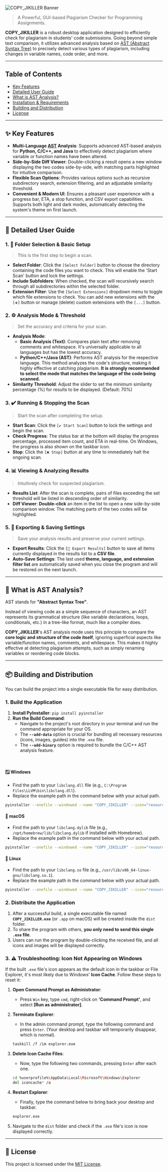 ![COPY_JIKILLER Banner](../resource/copy_jikiller.png)

> A Powerful, GUI-based Plagiarism Checker for Programming Assignments.

**COPY_JIKILLER** is a robust desktop application designed to efficiently check for plagiarism in students' code submissions. Going beyond simple text comparison, it utilizes advanced analysis based on [AST (Abstract Syntax Tree)](#-what-is-ast-analysis) to precisely detect various types of plagiarism, including changes in variable names, code order, and more.

---

## Table of Contents

* [Key Features](#-key-features)
* [Detailed User Guide](#-detailed-user-guide)
* [What is AST Analysis?](#-what-is-ast-analysis)
* [Installation & Requirements](#️-installation--requirements)
* [Building and Distribution](#-building-and-distribution)
* [License](#-license)

---

## ✨ Key Features

* **Multi-Language [AST](#-what-is-ast-analysis) Analysis**: Supports advanced AST-based analysis for **Python, C/C++, and Java** to effectively detect plagiarism where variable or function names have been altered.
* **Side-by-Side Diff Viewer**: Double-clicking a result opens a new window displaying the two codes side-by-side, with matching parts highlighted for intuitive comparison.
* **Flexible Scan Options**: Provides various options such as recursive subdirectory search, extension filtering, and an adjustable similarity threshold.
* **Convenient & Modern UI**: Ensures a pleasant user experience with a progress bar, ETA, a stop function, and CSV export capabilities. Supports both light and dark modes, automatically detecting the system's theme on first launch.

---

## 🚀 Detailed User Guide

### 1. 📁 Folder Selection & Basic Setup

> This is the first step to begin a scan.

* **Select Folder**: Click the `[Select Folder]` button to choose the directory containing the code files you want to check. This will enable the 'Start Scan' button and lock the settings.
* **Include Subfolders**: When checked, the scan will recursively search through all subdirectories within the selected folder.
* **Extension Filter**: Use the `[Select Extensions]` dropdown menu to toggle which file extensions to check. You can add new extensions with the `[➕]` button or manage (delete) custom extensions with the `[...]` button.

<!-- GIF Placeholder: Demonstrates folder selection and filter setup. -->
<!-- ![GIF-Demo-1](../resource/demo_01_setup.gif) -->

### 2. ⚙️ Analysis Mode & Threshold

> Set the accuracy and criteria for your scan.

* **Analysis Mode**:
  * **Basic Analysis (Text)**: Compares plain text after removing comments and whitespace. It's universally applicable to all languages but has the lowest accuracy.
  * **Python/C++/Java (AST)**: Performs AST analysis for the respective language. This method analyzes the code's structure, making it highly effective at catching plagiarism. **It is strongly recommended to select the mode that matches the language of the code being scanned.**
* **Similarity Threshold**: Adjust the slider to set the minimum similarity percentage (%) for results to be displayed. (Default: 70%)

<!-- GIF Placeholder: Demonstrates selecting an analysis mode and adjusting the threshold. -->
<!-- ![GIF-Demo-2](../resource/demo_02_analysis.gif) -->

### 3. ✔️ Running & Stopping the Scan

> Start the scan after completing the setup.

* **Start Scan**: Click the `[✔️ Start Scan]` button to lock the settings and begin the scan.
* **Check Progress**: The status bar at the bottom will display the progress percentage, processed item count, and ETA in real-time. On Windows, the progress is also shown on the taskbar icon.
* **Stop**: Click the `[❌ Stop]` button at any time to immediately halt the ongoing scan.

<!-- GIF Placeholder: Demonstrates starting and stopping a scan. -->
<!-- ![GIF-Demo-3](../resource/demo_03_scan.gif) -->

### 4. 📊 Viewing & Analyzing Results

> Intuitively check for suspected plagiarism.

* **Results List**: After the scan is complete, pairs of files exceeding the set threshold will be listed in descending order of similarity.
* **Diff Viewer**: **Double-click** an item in the list to open a new side-by-side comparison window. The matching parts of the two codes will be highlighted.

<!-- GIF Placeholder: Demonstrates viewing results and using the Diff Viewer. -->
<!-- ![GIF-Demo-4](../resource/demo_04_results.gif) -->

### 5. 💾 Exporting & Saving Settings

> Save your analysis results and preserve your current settings.

* **Export Results**: Click the `[💾 Export Results]` button to save all items currently displayed in the results list to a **CSV file**.
* **Auto-Save Settings**: The last used **theme, language, and extension filter list** are automatically saved when you close the program and will be restored on the next launch.

<!-- GIF Placeholder: Demonstrates exporting results. -->
<!-- ![GIF-Demo-5](../resource/demo_05_export.gif) -->

---

## 🔬 What is AST Analysis?
AST stands for **"Abstract Syntax Tree"**.

Instead of viewing code as a simple sequence of characters, an AST represents its grammatical structure (like variable declarations, loops, conditionals, etc.) in a tree-like format, much like a compiler does.

**COPY_JIKILLER**'s AST analysis mode uses this principle to compare the **core logic and structure of the code itself**, ignoring superficial aspects like variable/function names, comments, and whitespace. This makes it highly effective at detecting plagiarism attempts, such as simply renaming variables or reordering code blocks.

---

## 📦 Building and Distribution
You can build the project into a single executable file for easy distribution.

### 1. Build the Application

1.  **Install PyInstaller**: `pip install pyinstaller`
2.  **Run the Build Command**:
    * Navigate to the project's root directory in your terminal and run the command appropriate for your OS.
    * The **`--add-data`** option is crucial for bundling all necessary resources (icons, images, guides) into the `.exe` file.
    * The **`--add-binary`** option is required to bundle the C/C++ AST analysis feature.

<br>

#### 🪟 **Windows**
* Find the path to your `libclang.dll` file (e.g., `C:\Program Files\LLVM\bin\libclang.dll`).
* Replace the example path in the command below with your actual path.
```bash
pyinstaller --onefile --windowed --name "COPY_JIKILLER" --icon="resource/copy_jikiller.ico" --add-data "resource;resource" --add-data "guide;guide" --add-binary "C:\Program Files\LLVM\bin\libclang.dll;." main.py
```

#### 🍏 **macOS**
* Find the path to your `libclang.dylib` file (e.g., `/opt/homebrew/lib/libclang.dylib` if installed with Homebrew).
* Replace the example path in the command below with your actual path.
```bash
pyinstaller --onefile --windowed --name "COPY_JIKILLER" --icon="resource/copy_jikiller.ico" --add-data "resource:resource" --add-data "guide:guide" --add-binary "/path/to/your/libclang.dylib:." main.py
```

#### 🐧 **Linux**
* Find the path to your `libclang.so` file (e.g., `/usr/lib/x86_64-linux-gnu/libclang.so.1`).
* Replace the example path in the command below with your actual path.
```bash
pyinstaller --onefile --windowed --name "COPY_JIKILLER" --icon="resource/copy_jikiller.ico" --add-data "resource:resource" --add-data "guide:guide" --add-binary "/path/to/your/libclang.so:." main.py
```

### 2. Distribute the Application

1.  After a successful build, a single executable file named **`COPY_JIKILLER.exe`** (or `.app` on macOS) will be created inside the `dist` folder.
2.  To share the program with others, **you only need to send this single `.exe` file**.
3.  Users can run the program by double-clicking the received file, and all icons and images will be displayed correctly.

### 3. ⚠️ Troubleshooting: Icon Not Appearing on Windows

If the built `.exe` file's icon appears as the default icon in the taskbar or File Explorer, it's most likely due to Windows' **Icon Cache**. Follow these steps to reset it:

1.  **Open Command Prompt as Administrator**:
    * Press `Win` key, type `cmd`, right-click on **'Command Prompt'**, and select **[Run as administrator]**.

2.  **Terminate Explorer**:
    * In the admin command prompt, type the following command and press `Enter`. (Your desktop and taskbar will temporarily disappear, which is normal).
    ```bash
    taskkill /f /im explorer.exe
    ```

3.  **Delete Icon Cache Files**:
    * Now, type the following two commands, pressing `Enter` after each one.
    ```bash
    cd %userprofile%\AppData\Local\Microsoft\Windows\Explorer
    del iconcache* /a
    ```

4.  **Restart Explorer**:
    * Finally, type the command below to bring back your desktop and taskbar.
    ```bash
    explorer.exe
    ```
5.  Navigate to the `dist` folder and check if the `.exe` file's icon is now displayed correctly.

---
## 📜 License
This project is licensed under the [MIT License](../LICENSE).
